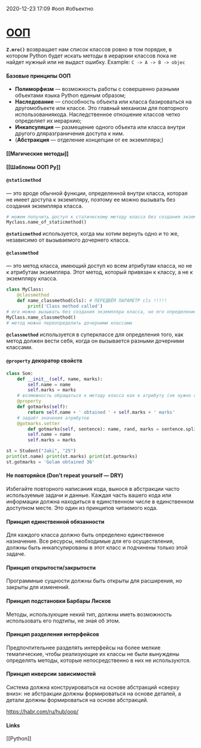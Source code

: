2020-12-23 17:09
#ооп #объектно
# [ООП](https://habr.com/ru/post/479640/)
**`Z.mro()`** возвращает нам список классов ровно в том порядке, в котором Python будет искать методы в иерархии классов пока не найдет нужный или не выдаст ошибку. Example: `C -> A -> B -> objec`
#### Базовые принципы ООП
* **Полиморфизм** — возможность работы с совершенно разными объектами языка Python единым образом;
* **Наследование** — способность объекта или класса базироваться на другомобъекте или классе. Это главный механизм для повторного использованиякода. Наследственное отношение классов четко определяет их иерархию;
* **Инкапсуляция** — размещение одного объекта или класса внутри другого дляразграничения доступа к ним.
* (**Абстракция** — отделение концепции от ее экземпляра;)

#### [[Магические методы]]
#### [[Шаблоны ООП Py]]
#### **`@staticmethod`**
— это вроде обычной функции, определенной внутри класса, которая не имеет доступа к экземпляру, поэтому ее можно вызывать без создания экземпляра класса.
```py 
# можем получить доступ к статическому методу класса без создания экземпляра
Myclass.name_of_staticmethod()
```
**`@staticmethod`** используется, когда мы хотим вернуть одно и то же, независимо от вызываемого дочернего класса.
####  **`@classmethod`**
— это метод класса, имеющий доступ ко всем атрибутам класса, но не к атрибутам экземпляра. Этот метод, который привязан к классу, а не к экземпляру класса.
```py
class MyClass:
    @classmethod
    def name_classmethod(cls): # ПЕРЕДВЁМ ПАРАМЕТР cls !!!!!
        print('Class method called')
# его можно вызывать без создания экземпляра класса, но его определение следует за подклассом, а не за родительским классом, через наследование.
MyClass.name_classmethod()	
# метод можно переопределить дочерними классами
```
**`@classmethod`** используется в суперклассе для определения того, как метод должен вести себя, когда он вызывается разными дочерними классами. 
#### **`@property`** декоратор свойств 
```py
class Som:
	def __init__(self, name, marks):
		self.name = name 
		self.marks = marks  
	# возможность обращаться к методу класса как к атрибуту (не нужно явно вызывать st.gotmarks() а st.gotmarks)	
	@property 				
	def gotmarks(self): 
		return self.name + ' obtained ' + self.marks + ' marks' 
	# задаёт значения атрибутов	
	@gotmarks.setter 
		def gotmarks(self, sentence): name, rand, marks = sentence.split(' ') 
		self.name = name 
		self.marks = marks  

st = Student("Jaki", "25") 
print(st.name) print(st.marks) print(st.gotmarks)  
st.gotmarks = 'Golam obtained 36'  
```
#### Не повторяйся (Don’t repeat yourself — DRY)
Избегайте повторного написания кода, вынося в абстракции часто используемые задачи и данные. Каждая часть вашего кода или информации должна находиться в единственном числе в единственном доступном месте. Это один из принципов читаемого кода.
#### Принцип единственной обязанности
Для каждого класса должно быть определено единственное назначение. Все ресурсы, необходимые для его осуществления, должны быть инкапсулированы в этот класс и подчинены только этой задаче.
#### Принцип открытости/закрытости
Программные сущности должны быть открыты для расширения, но закрыты для изменений.
#### Принцип подстановки Барбары Лисков
Методы, использующие некий тип, должны иметь возможность использовать его подтипы, не зная об этом.
#### Принцип разделения интерфейсов
Предпочтительнее разделять интерфейсы на более мелкие тематические, чтобы реализующие их классы не были вынуждены определять методы, которые непосредственно в них не используются.
#### Принцип инверсии зависимостей
Система должна конструироваться на основе абстракций «сверху вниз»: не абстракции должны формироваться на основе деталей, а детали должны формироваться на основе абстракций.

https://habr.com/ru/hub/oop/


#### Links
[[Python]]

